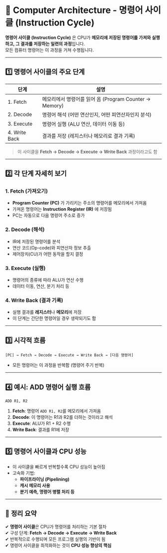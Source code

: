 # 🧠 Computer Architecture - 명령어 사이클 (Instruction Cycle)

**명령어 사이클 (Instruction Cycle)** 은 CPU가 **메모리에 저장된 명령어를 가져와 실행하고, 그 결과를 저장하는 일련의 과정**입니다.  
모든 컴퓨터 명령어는 이 과정을 거쳐 수행됩니다.

---

## 1️⃣ 명령어 사이클의 주요 단계

| 단계       | 설명 |
|------------|------|
| 1. Fetch   | 메모리에서 명령어를 읽어 옴 (Program Counter → Memory) |
| 2. Decode  | 명령어 해석 (어떤 연산인지, 어떤 피연산자인지 분석) |
| 3. Execute | 명령어 실행 (ALU 연산, 데이터 이동 등) |
| 4. Write Back | 결과를 저장 (레지스터나 메모리로 결과 기록) |

> 이 사이클을 **Fetch → Decode → Execute → Write Back** 과정이라고도 함

---

## 2️⃣ 각 단계 자세히 보기

### 1. Fetch (가져오기)
- **Program Counter (PC)** 가 가리키는 주소의 명령어를 메모리에서 가져옴
- 가져온 명령어는 **Instruction Register (IR)** 에 저장됨
- PC는 자동으로 다음 명령어 주소로 증가

### 2. Decode (해석)
- IR에 저장된 명령어를 분석
- 연산 코드(Op-code)와 피연산자 정보 추출
- 제어장치(CU)가 어떤 동작을 할지 결정

### 3. Execute (실행)
- 명령어의 종류에 따라 ALU가 연산 수행
- 데이터 이동, 연산, 분기 처리 등

### 4. Write Back (결과 기록)
- 실행 결과를 **레지스터**나 **메모리**에 저장
- 이 단계는 간단한 명령어일 경우 생략되기도 함

---

## 3️⃣ 시각적 흐름

```
[PC] → Fetch → Decode → Execute → Write Back → [다음 명령어]
```

- 모든 명령어는 이 과정을 반복함 (명령어 주기 반복)

---

## 4️⃣ 예시: ADD 명령어 실행 흐름

```assembly
ADD R1, R2
```

1. **Fetch**: 명령어 `ADD R1, R2`를 메모리에서 가져옴  
2. **Decode**: 이 명령어는 R1과 R2를 더하는 것이라고 해석  
3. **Execute**: ALU가 R1 + R2 수행  
4. **Write Back**: 결과를 R1에 저장

---

## 5️⃣ 명령어 사이클과 CPU 성능

- 이 사이클을 빠르게 반복할수록 CPU 성능이 높아짐
- 고속화 기법:  
  - **파이프라이닝 (Pipelining)**  
  - **캐시 메모리 사용**  
  - **분기 예측, 명령어 병렬 처리 등**

---

## 🎯 정리 요약

✔ **명령어 사이클**은 CPU가 명령어를 처리하는 기본 절차  
✔ 구성 단계: **Fetch → Decode → Execute → Write Back**  
✔ 반복적으로 수행되며 모든 프로그램 실행의 기반이 됨  
✔ 명령어 사이클을 최적화하는 것이 **CPU 성능 향상의 핵심**


